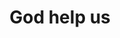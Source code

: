 <!DOCtype HTML>

<html>
<head>
	<title> 
     web project
	 </title>
	 <body><h1><center>God help us</center>  </h1></body>
</head>
</html>
